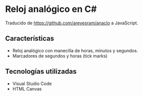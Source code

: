 # Reloj analógico en C#

Traducido de https://github.com/areyesram/anaclo a JavaScript.

## Características

* Reloj analógico con manecilla de horas, minutos y segundos.
* Marcadores de segundos y horas (tick marks)

## Tecnologías utilizadas

* Visual Studio Code
* HTML Canvas
